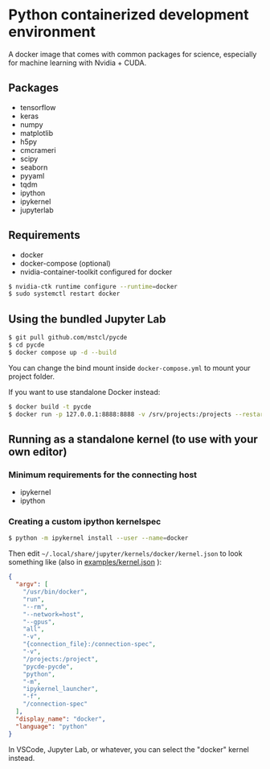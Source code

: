 # Python containerized development environment

A docker image that comes with common packages for science, especially for
machine learning with Nvidia + CUDA.

## Packages

- tensorflow
- keras
- numpy
- matplotlib
- h5py
- cmcrameri
- scipy
- seaborn
- pyyaml
- tqdm
- ipython
- ipykernel
- jupyterlab

## Requirements

- docker
- docker-compose (optional)
- nvidia-container-toolkit configured for docker

```sh
$ nvidia-ctk runtime configure --runtime=docker
$ sudo systemctl restart docker
```

## Using the bundled Jupyter Lab

```sh
$ git pull github.com/mstcl/pycde
$ cd pycde
$ docker compose up -d --build
```

You can change the bind mount inside `docker-compose.yml` to mount your project
folder.

If you want to use standalone Docker instead:

```sh
$ docker build -t pycde
$ docker run -p 127.0.0.1:8888:8888 -v /srv/projects:/projects --restart unless-stopped --security-opt=no-new-privileges --log-opt max-size=1g --gpus 1 pycde
```

## Running as a standalone kernel (to use with your own editor)

### Minimum requirements for the connecting host

- ipykernel
- ipython

### Creating a custom ipython kernelspec

```sh
$ python -m ipykernel install --user --name=docker
```

Then edit `~/.local/share/jupyter/kernels/docker/kernel.json` to look something
like (also in [examples/kernel.json](./examples/kernel.json) ):

```json
{
  "argv": [
    "/usr/bin/docker",
    "run",
    "--rm",
    "--network=host",
    "--gpus",
    "all",
    "-v",
    "{connection_file}:/connection-spec",
    "-v",
    "/projects:/project",
    "pycde-pycde",
    "python",
    "-m",
    "ipykernel_launcher",
    "-f",
    "/connection-spec"
  ],
  "display_name": "docker",
  "language": "python"
}
```

In VSCode, Jupyter Lab, or whatever, you can select the "docker" kernel
instead.
